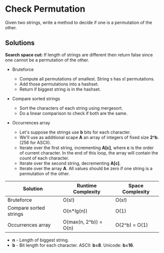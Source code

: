 # Check Permutation

Given two strings, write a method to decide if one is a permutation of the other.

## Solutions

**Search space cut:** If length of strings are different then return false since one cannot be a permutation of the other.

- Bruteforce

  - Compute all permutations of smallest. String s has s! permutations.
  - Add those permutations into a hashset.
  - Return if biggest string is in the hashset.

- Compare sorted strings

  - Sort the characters of each string using mergesort.
  - Do a linear comparison to check if both are the same.

- Occurrences array

  - Let's suppose the strings use **b** bits for each character.
  - We'll use as additional scape **A** an array of integers of fixed size **2^b**. (256 for ASCII).
  - Iterate over the first string, incrementing **A[c]**, where **c** is the order of current character. In the end of this loop, the array will contain the count of each character.
  - Iterate over the second string, decrementing **A[c]**.
  - Iterate over the array **A**. All values should be zero if one string is a permutation of the other.

Solution               | Runtime Complexity    | Space Complexity
---------------------- | --------------------- | ----------------
Bruteforce             | O(s!)                 | O(s!)
Compare sorted strings | O(n*lg(n))            | O(1)
Occurrences array      | O(max(n, 2^b)) = O(n) | O(2^b) = O(1)

- **n** - Length of biggest string.
- **b** - Bit length for each character. ASCII: **b=8**. Unicode: **b=16**.
